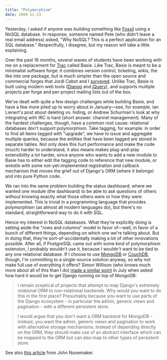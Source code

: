 ```yaml
---
title: "Polymorphism"
date: 2009-12-23
---
```

Yesterday, I asked if anyone was building something like <a href="http://www.fossil-scm.org/">Fossil</a> using a NoSQL database.  In response, someone named Pete (who didn't leave a real email address) asked, "Why NoSQL? This is a perfect application for an SQL database."  Respectfully, I disagree, but my reason will take a little explaining.

Over the past 16 months, several waves of students have been working with me on a replacement for <a href="http://trac.edgewall.org">Trac</a> called Basie. Like Trac, Basie is meant to be a minimalist software forge: it combines version control, ticketing, wikis, the like into one package, but is much simpler than the open source and commercial forges that Jordi Cabot and I <a href="http://www.ddj.com/development-tools/220301068">surveyed</a>. Unlike Trac, Basie is built using modern web tools (<a href="http://www.djangoproject.com/">Django</a> and <a href="http://jquery.com/">jQuery</a>), and supports multiple projects per forge and per-project mailing lists out of the box.

We've dealt with quite a few design challenges while building Basie, and have a few more piled up to worry about in January—see, for example, Ian Lienert's post about deleting vs. hiding, or Andrew Schurman's look at why integrating with IRC is hard (short answer: channel management). Many of the hardest challenges, though, have a common root cause: relational databases don't support polymorphism. Take tagging, for example: in order to find all items tagged with "upgrade", we have to issue and aggregate multiple queries, because the entities that have been tagged are stored in separate tables. Not only does this hurt performance and make the code (much) harder to understand, it also means makes plug-and-play extensibility a lot harder, since anyone who wants to add a new module to Basie has to either edit the tagging code to reference that new module, or wrestle with some not-yet-implemented registration and callback mechanism that moves the grief out of Django's ORM (where it belongs) and into pure Python code.

We ran into the same problem building the status dashboard, where we wanted one module (the dashboard) to be able to ask questions of others <em>without</em> knowing exactly what those others were or how they were implemented. This is trivial in a programming language that provides polymorphism (as almost all modern languages do), but there's no standard, straightforward way to do it with SQL.

Hence my interest in NoSQL databases. What they're explicitly doing is setting aside the "rows and columns" model in favor of—well, in favor of a bunch of different things, depending on which one we're talking about. But in doing that, they're sort-of-accidentally making a lot of other innovations possible. After all, if PostgreSQL came out with some kind of polymorphism extension, I probably wouldn't use it, because I wouldn't want to be tied to any one relational database. If I choose to use <a href="http://www.mongodb.org">MongoDB</a> or <a href="http://couchdb.apache.org/">CouchDB</a>, though, I'm committing to a single-source solution anyway, so why not make full use of everything it offers?  Simon Willison (who knows much more about all of this than I do) <a href="http://simonwillison.net/2009/Jun/30/mongodb/">made a similar point</a> in July when asked how hard it would be to get Django running on top of MongoDB:
<blockquote>I remain sceptical of projects that attempt to map Django's extremely relational ORM to non-relational backends. Why would you want to do this in the first place? Presumably because you want to use parts of the Django ecosystem - in particular the admin, generic views and pagination - with a different persistent store.

I would argue that you don't want a ORM backend for MongoDB - instead, you want the admin, generic views and pagination to work with alternative storage mechanisms. Instead of depending directly on the ORM, they should make use of an abstract interface which can be mapped to the ORM but can also map to other types of persistent store.</blockquote>
See also <a href="http://railstips.org/2009/12/18/why-i-think-mongo-is-to-databases-what-rails-was-to-frameworks">this article</a> from John Nunemaker.
